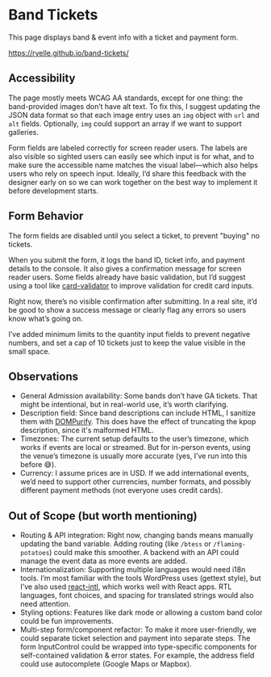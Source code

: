 # Band Tickets

This page displays band & event info with a ticket and payment form.

https://ryelle.github.io/band-tickets/

## Accessibility

The page mostly meets WCAG AA standards, except for one thing: the band-provided images don’t have alt text. To fix this, I suggest updating the JSON data format so that each image entry uses an `img` object with `url` and `alt` fields. Optionally, `img` could support an array if we want to support galleries.

Form fields are labeled correctly for screen reader users. The labels are also visible so sighted users can easily see which input is for what, and to make sure the accessible name matches the visual label—which also helps users who rely on speech input. Ideally, I’d share this feedback with the designer early on so we can work together on the best way to implement it before development starts.

## Form Behavior

The form fields are disabled until you select a ticket, to prevent "buying" no tickets.

When you submit the form, it logs the band ID, ticket info, and payment details to the console. It also gives a confirmation message for screen reader users. Some fields already have basic validation, but I’d suggest using a tool like [card-validator](https://github.com/braintree/card-validator) to improve validation for credit card inputs.

Right now, there’s no visible confirmation after submitting. In a real site, it’d be good to show a success message or clearly flag any errors so users know what’s going on.

I’ve added minimum limits to the quantity input fields to prevent negative numbers, and set a cap of 10 tickets just to keep the value visible in the small space.

## Observations

- General Admission availability: Some bands don’t have GA tickets. That might be intentional, but in real-world use, it’s worth clarifying.
- Description field: Since band descriptions can include HTML, I sanitize them with [DOMPurify](https://www.npmjs.com/package/dompurify). This does have the effect of truncating the kpop description, since it's malformed HTML.
- Timezones: The current setup defaults to the user’s timezone, which works if events are local or streamed. But for in-person events, using the venue’s timezone is usually more accurate (yes, I’ve run into this before 😅).
- Currency: I assume prices are in USD. If we add international events, we’d need to support other currencies, number formats, and possibly different payment methods (not everyone uses credit cards).

## Out of Scope (but worth mentioning)

- Routing & API integration: Right now, changing bands means manually updating the band variable. Adding routing (like `/btess` or `/flaming-potatoes`) could make this smoother. A backend with an API could manage the event data as more events are added.
- Internationalization: Supporting multiple languages would need i18n tools. I’m most familiar with the tools WordPress uses (gettext style), but I’ve also used [react-intl](https://formatjs.github.io/docs/getting-started/installation/), which works well with React apps. RTL languages, font choices, and spacing for translated strings would also need attention.
- Styling options: Features like dark mode or allowing a custom band color could be fun improvements.
- Multi-step form/component refactor: To make it more user-friendly, we could separate ticket selection and payment into separate steps. The form InputControl could be wrapped into type-specific components for self-contained validation & error states. For example, the address field could use autocomplete (Google Maps or Mapbox).
